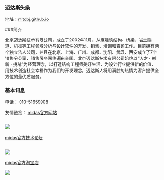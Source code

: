 ### 迈达斯头条

地址：[mitcbj.github.io](mitcbj.github.io)

###简介

北京迈达斯技术有限公司，成立于2002年11月，从事建筑结构、桥梁、岩土隧道、机械等工程领域分析与设计软件的开发、销售、培训和咨询工作。目前拥有两个独立法人公司，并且在北京、上海、广州、成都、沈阳、武汉、西安成立了7个销售分公司，销售服务网络遍布全国。北京迈达斯技术有限公司始终以“人才 · 创新 · 挑战”为经营理念，以打造结构工程师美好生活、为设计行业提供新的价值、用技术创造社会幸福作为我们的开发理念，迈达斯人将用满腔的热情为客户提供全方位的最优质服务。

### 基本讯息
电话：
010-51659908

友情链接：
[midas官方网站](http://www.midasuser.com/)

![](com.png)
---

[midas官方技术论坛](http://www.midasuser.cn/bbs/)

![](bbs.png)
---

[midas官方淘宝店](http://midas.taobao.com/)

![](tb.png)

